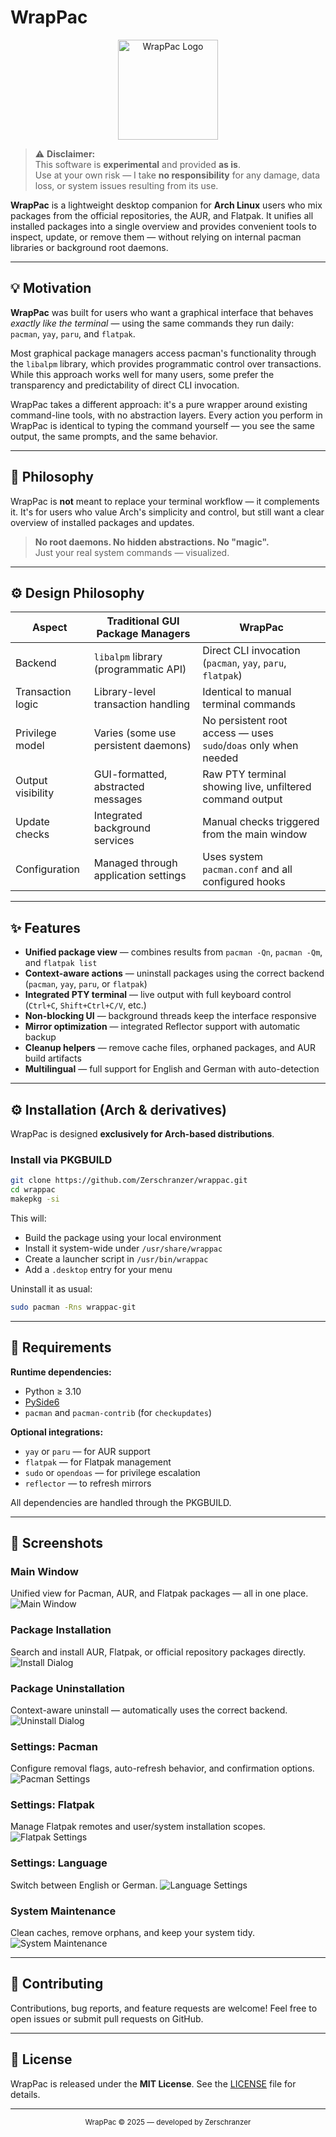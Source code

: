 # WrapPac

<p align="center">
  <img src="src/assets/wrappac_logo.svg" alt="WrapPac Logo" width="160">
</p>

> ⚠️ **Disclaimer:**  
> This software is **experimental** and provided **as is**.  
> Use at your own risk — I take **no responsibility** for any damage, data loss, or system issues resulting from its use.

**WrapPac** is a lightweight desktop companion for **Arch Linux** users who mix packages from the official repositories, the AUR, and Flatpak.
It unifies all installed packages into a single overview and provides convenient tools to inspect, update, or remove them — without relying on internal pacman libraries or background root daemons.

---

## 💡 Motivation

**WrapPac** was built for users who want a graphical interface that behaves *exactly like the terminal* — using the same commands they run daily: `pacman`, `yay`, `paru`, and `flatpak`.

Most graphical package managers access pacman's functionality through the `libalpm` library, which provides programmatic control over transactions. While this approach works well for many users, some prefer the transparency and predictability of direct CLI invocation.

WrapPac takes a different approach: it's a pure wrapper around existing command-line tools, with no abstraction layers. Every action you perform in WrapPac is identical to typing the command yourself — you see the same output, the same prompts, and the same behavior.

---

## 🧠 Philosophy

WrapPac is **not** meant to replace your terminal workflow — it complements it.
It's for users who value Arch's simplicity and control, but still want a clear overview of installed packages and updates.

> **No root daemons. No hidden abstractions. No "magic".**  
> Just your real system commands — visualized.

---

## ⚙️ Design Philosophy

| Aspect            | Traditional GUI Package Managers       | **WrapPac**                                                       |
| ----------------- | -------------------------------------- | ----------------------------------------------------------------- |
| Backend           | `libalpm` library (programmatic API)   | Direct CLI invocation (`pacman`, `yay`, `paru`, `flatpak`)        |
| Transaction logic | Library-level transaction handling     | Identical to manual terminal commands                             |
| Privilege model   | Varies (some use persistent daemons)   | No persistent root access — uses `sudo`/`doas` only when needed   |
| Output visibility | GUI-formatted, abstracted messages     | Raw PTY terminal showing live, unfiltered command output          |
| Update checks     | Integrated background services         | Manual checks triggered from the main window |
| Configuration     | Managed through application settings   | Uses system `pacman.conf` and all configured hooks                |

---

## ✨ Features

* **Unified package view** — combines results from `pacman -Qn`, `pacman -Qm`, and `flatpak list`
* **Context-aware actions** — uninstall packages using the correct backend (`pacman`, `yay`, `paru`, or `flatpak`)
* **Integrated PTY terminal** — live output with full keyboard control (`Ctrl+C`, `Shift+Ctrl+C/V`, etc.)
* **Non-blocking UI** — background threads keep the interface responsive
* **Mirror optimization** — integrated Reflector support with automatic backup
* **Cleanup helpers** — remove cache files, orphaned packages, and AUR build artifacts
* **Multilingual** — full support for English and German with auto-detection

---

## ⚙️ Installation (Arch & derivatives)

WrapPac is designed **exclusively for Arch-based distributions**.

### Install via PKGBUILD

```bash
git clone https://github.com/Zerschranzer/wrappac.git
cd wrappac
makepkg -si
```

This will:

* Build the package using your local environment
* Install it system-wide under `/usr/share/wrappac`
* Create a launcher script in `/usr/bin/wrappac`
* Add a `.desktop` entry for your menu

Uninstall it as usual:

```bash
sudo pacman -Rns wrappac-git
```

---

## 🧬 Requirements

**Runtime dependencies:**

* Python ≥ 3.10
* [PySide6](https://doc.qt.io/qtforpython/)
* `pacman` and `pacman-contrib` (for `checkupdates`)

**Optional integrations:**

* `yay` or `paru` — for AUR support
* `flatpak` — for Flatpak management
* `sudo` or `opendoas` — for privilege escalation
* `reflector` — to refresh mirrors

All dependencies are handled through the PKGBUILD.

---

## 📸 Screenshots

### Main Window

Unified view for Pacman, AUR, and Flatpak packages — all in one place.
![Main Window](screenshots/main_window.png)

### Package Installation

Search and install AUR, Flatpak, or official repository packages directly.
![Install Dialog](screenshots/main_window_install.png)

### Package Uninstallation

Context-aware uninstall — automatically uses the correct backend.
![Uninstall Dialog](screenshots/main_window_uninstall.png)

### Settings: Pacman

Configure removal flags, auto-refresh behavior, and confirmation options.
![Pacman Settings](screenshots/settings_dialog_pacman.png)

### Settings: Flatpak

Manage Flatpak remotes and user/system installation scopes.
![Flatpak Settings](screenshots/settings_dialog_flatpak.png)

### Settings: Language

Switch between English or German.
![Language Settings](screenshots/settings_dialog_language.png)

### System Maintenance

Clean caches, remove orphans, and keep your system tidy.
![System Maintenance](screenshots/system_maintenance.png)

---

## 🤝 Contributing

Contributions, bug reports, and feature requests are welcome! Feel free to open issues or submit pull requests on GitHub.

---

## 📄 License

WrapPac is released under the **MIT License**. See the [LICENSE](LICENSE) file for details.

---

<p align="center">
  <sub>WrapPac © 2025 — developed by Zerschranzer</sub>
</p>
